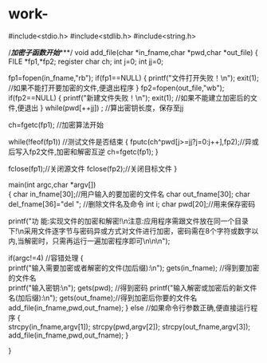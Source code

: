 # work-
#include<stdio.h>
#include<stdlib.h> 
#include<string.h> 

/*********加密子函数开始************/ 
void add_file(char *in_fname,char *pwd,char *out_file) 
{ 
FILE *fp1,*fp2;
register char ch; 
int j=0; 
int jj=0; 


fp1=fopen(in_fname,"rb"); 
if(fp1==NULL)
 { 
  printf("文件打开失败！\n"); 
  exit(1);             //如果不能打开要加密的文件,便退出程序
 } 
fp2=fopen(out_file,"wb"); 
if(fp2==NULL)
 { 
  printf("新建文件失败！\n"); 
  exit(1);                //如果不能建立加密后的文件,便退出 
} 
while(pwd[++jj]) ; //算出密钥长度，保存至jj

   ch=fgetc(fp1); //加密算法开始

while(!feof(fp1)) //测试文件是否结束 
 { 
  fputc(ch^pwd[j>=jj?j=0:j++],fp2);//异或后写入fp2文件,加密和解密互逆
  ch=fgetc(fp1); 
 }

 fclose(fp1);//关闭源文件 
 fclose(fp2);//关闭目标文件 
} 

main(int argc,char *argv[])  
{ 
 char in_fname[30];//用户输入的要加密的文件名 
 char out_fname[30]; 
 char del_fname[36]="del "; //删除文件名及命令
 int i;
 char pwd[20];//用来保存密码 

printf("功  能:实现文件的加密和解密!\n注意:应用程序需跟文件放在同一个目录下!\n采用文件逐字节与密码异或方式对文件进行加密，密码需在8个字符或数字以内,当解密时，只需再运行一遍加密程序即可\n\n\n");

if(argc!=4) //容错处理
 {  
  printf("输入需要加密或者解密的文件(加后缀):\n"); 
  gets(in_fname);           //得到要加密的文件名  
  printf("输入密钥:\n"); 
  gets(pwd);               //得到密码 
  printf("输入解密或加密后的新文件名(加后缀):\n"); 
  gets(out_fname);//得到加密后你要的文件名 
  add_file(in_fname,pwd,out_fname); 
 } 
else                 //如果命令行参数正确,便直接运行程序
 {         
  strcpy(in_fname,argv[1]); 
  strcpy(pwd,argv[2]); 
  strcpy(out_fname,argv[3]); 
  add_file(in_fname,pwd,out_fname); 
 }

} 


